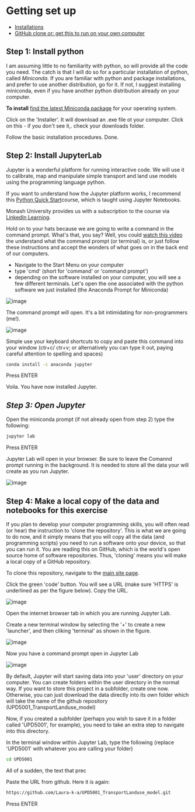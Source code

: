 # Getting set up

<!-- TOC -->

- [Installations](#installations)
- [GitHub clone or: get this to run on your own computer](#github-clone-or-get-this-to-run-on-your-own-computer)

<!-- /TOC -->
## **Step 1: Install python**

I am assuming little to no familiarity with python, so will provide all the code you need. The catch is that I will do so for a particular installation of python, called *Miniconda*. If you are familiar with python and package installations, and prefer to use another distribution, go for it. If not, I suggest installing miniconda, even if you have another python distribution already on your computer. 

**To install** [find the latest  Miniconda package](https://docs.conda.io/en/latest/miniconda.html) for your operating system.

Click on the 'Installer'. It will download an .exe file ot your computer. Click on this - if you don't see it,. check your downloads folder. 

Follow the basic installation procedures. 
Done.


## **Step 2: Install JupyterLab**

Jupyter is a wonderful platform for running interactive code. We will use it to calibrate, map and manipulate simple transport and land use models using the programming language python. 

If you want to understand how the Jupyter platform works, I recommend this [Python Quick Start](https://www.linkedin.com/learning/python-quick-start/advance-your-career-with-python?u=2046060)course, which is taught using Jupyter Notebooks. 

Monash University provides us with a subscription to the course via [LinkedIn Learning](https://www.linkedin.com/learning/me?u=2046060). 


Hold on to your hats because we are going to write a command in the command prompt. What's that, you say? Well, you could [watch this video](https://www.linkedin.com/learning/installing-and-running-ruby-on-rails-5-windows/command-prompt?u=2046060) the understand what the command prompt (or terminal) is, or just follow these instructions and accept the wonders of what goes on in the back end of our computers. 

- Navigate to the Start Menu on your computer
- type 'cmd' (short for 'command' or 'command prompt')
- depending on the software installed on your computer, you will see a few different terminals. Let's open the one associated with the python software we just installed (the Anaconda Prompt for Miniconda)

![image](cmd.png)

The command prompt will open. It's a bit intimidating for non-programmers (me!). 

![image](miniconda_prompt.png)

Simple use your keyboard shortcuts to copy and paste this command into your window (ctr+c/ ctr+v; or alternatively you can type it out, paying careful attention to spelling and spaces)

```sh
conda install -c anaconda jupyter
```

Press ENTER

Voila. You have now installed Jupyter.

## ***Step 3: Open Jupyter***

Open the miniconda prompt (if not already open from step 2) type the following:


```sh
jupyter lab
```

Press ENTER

Jupyter Lab will open in your browser. 
Be sure to leave the Comannd prompt running in the background. It is needed to store all the data your will create as you run Jupyter. 

![image](jupyterlab.png)


## **Step 4: Make a local copy of the data and notebooks for this exercise**

If you plan to develop your computer programming skills, you will often read (or hear) the instruction to 'clone the repository'. This is what we are going to do now, and it simply means that you will copy all the data (and programming scripts) you need to run a software onto your device, so that you can run it. You are reading this on GitHub, which is the world's open source home of software repositories. Thus, 'cloning' means you will make a local copy of a GitHub repository. 

To clone this repository, navigate to the [main site page](https://github.com/Laura-k-a/UPD5001_TransportLanduse_model).

Click the green 'code' button. You will see a URL (make sure 'HTTPS' is underlined as per the figure below). Copy the URL. 

![image](clone_gitrepo.png)

Open the internet browser tab in which you are running Jupyter Lab. 

Create a new terminal window by selecting the '+' to create a new 'launcher', and then cliking 'terminal' as shown in the figure. 

![image](new_terminal.png)

Now you have a command prompt open in Jupyter Lab

![image](jupyter_cmd.png)

By default, Jupyter will start saving data into your 'user' directory on your computer. You can create folders within the user directory in the normal way. If you want to store this project in a subfolder, create one now. Otherwise, you can just download the data directly into its own folder which will take the name of the github repository (UPD5001_TransportLanduse_model)

Now, if you created a subfolder (perhaps you wish to save it in a folder called 'UPD5001', for example), you need to take an extra step to navigate into this directory. 

In the terminal window within Jupyter Lab, type the following (replace 'UPD5001' with whatever you are calling your folder)

```sh
cd UPD5001
```

All of a sudden, the text that prec

Paste the URL from github. Here it is again:

```sh
https://github.com/Laura-k-a/UPD5001_TransportLanduse_model.git
```

Press ENTER



















